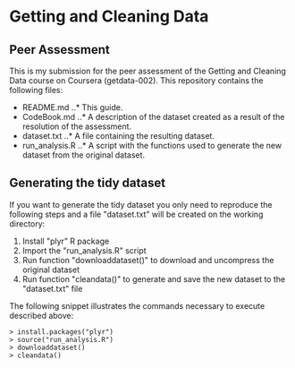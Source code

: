 # Getting and Cleaning Data

## Peer Assessment

This is my submission for the peer assessment of the Getting and Cleaning Data course on Coursera (getdata-002). This repository contains the following files:

* README.md
..* This guide.
* CodeBook.md
..* A description of the dataset created as a result of the resolution of the assessment.
* dataset.txt
..* A file containing the resulting dataset.
* run_analysis.R
..* A script with the functions used to generate the new dataset from the original dataset.

## Generating the tidy dataset

If you want to generate the tidy dataset you only need to reproduce the following steps and a file "dataset.txt" will be created on the working directory:

1. Install "plyr" R package
2. Import the "run_analysis.R" script
3. Run function "downloaddataset()" to download and uncompress the original dataset
4. Run function "cleandata()" to generate and save the new dataset to the "dataset.txt" file

The following snippet illustrates the commands necessary to execute described above:
```
> install.packages("plyr")
> source("run_analysis.R")
> downloaddataset()
> cleandata()
```